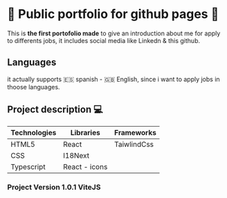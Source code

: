 # :moyai: Public portfolio for github pages :moyai:
This is **the first portofolio made** to give an introduction about me for apply to differents jobs, it includes social media like Linkedn & this github.

## Languages
it actually supports :es: spanish - :gb: English, since i want to apply jobs in thoose languages.

## Project description :computer: 

| Technologies |  Libraries | Frameworks |
| ----------- |  ----------- |  ----------- |
| HTML5 |  React | TaiwlindCss |
| CSS | I18Next  |  |
| Typescript | React - icons   |  |

### Project Version 1.0.1 ViteJS
